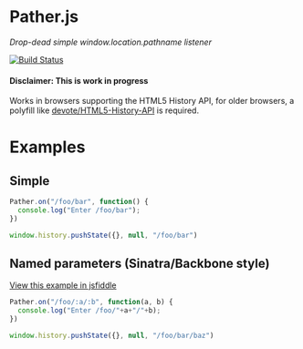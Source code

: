 # Pather.js

*Drop-dead simple window.location.pathname listener*

[![Build Status](https://secure.travis-ci.org/bjoerge/pather.png)](http://travis-ci.org/bjoerge/pather)

#### Disclaimer: This is work in progress

Works in browsers supporting the HTML5 History API, for older browsers, a polyfill like [devote/HTML5-History-API](https://github.com/devote/HTML5-History-API)
is required.

# Examples

## Simple

```js
Pather.on("/foo/bar", function() {
  console.log("Enter /foo/bar");
})

window.history.pushState({}, null, "/foo/bar")
```

## Named parameters (Sinatra/Backbone style)
[View this example in jsfiddle](http://jsfiddle.net/A65uJ/10/embedded/result/)

```js
Pather.on("/foo/:a/:b", function(a, b) {
  console.log("Enter /foo/"+a+"/"+b);
})

window.history.pushState({}, null, "/foo/bar/baz")
```